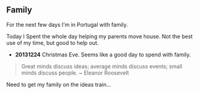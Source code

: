 ## Family

For the next few days I'm in Portugal with family.

Today I Spent the whole day helping my parents move house.
Not the best use of my time, but good to help out.

- **20131224** Christmas Eve. Seems like a good day to spend with family.

> Great minds discuss ideas; average minds discuss events; small minds discuss people.
> ~ Eleanor Roosevelt

Need to get my family on the ideas train...
